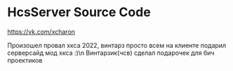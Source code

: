 # HcsServer Source Code

https://vk.com/xcharon

Произошел провал хкса 2022, винтарз просто всем на клиенте подарил серверсайд мод хкса :)\n
Винтарзик(чсв) сделал подарочек для бич проектиков
